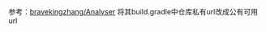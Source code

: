 参考：[bravekingzhang/Analyser](https://github.com/bravekingzhang/Analyser)
将其build.gradle中仓库私有url改成公有可用url